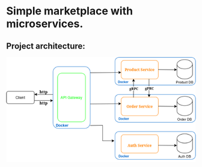 # Simple marketplace with microservices.

## Project architecture:
![Диграмма проекта](images/diagram.png) 